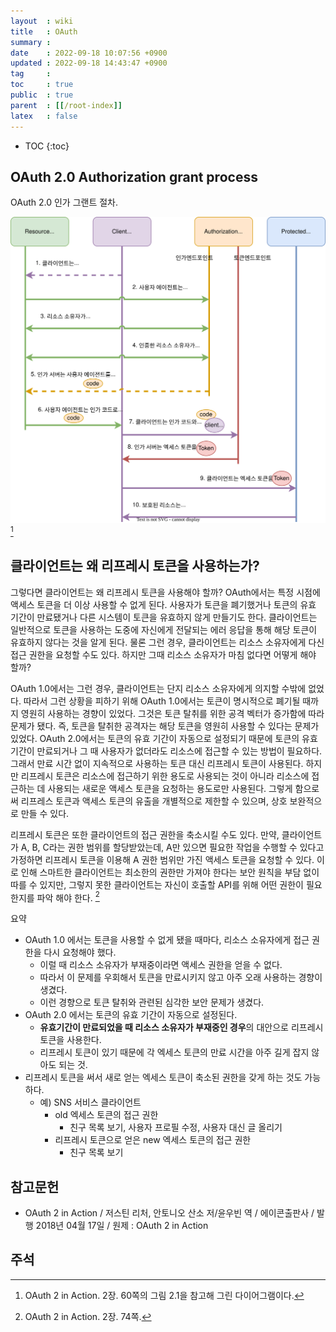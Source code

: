 ```yaml
---
layout  : wiki
title   : OAuth
summary : 
date    : 2022-09-18 10:07:56 +0900
updated : 2022-09-18 14:43:47 +0900
tag     : 
toc     : true
public  : true
parent  : [[/root-index]]
latex   : false
---
```

* TOC
{:toc}

## OAuth 2.0 Authorization grant process

OAuth 2.0 인가 그랜트 절차.

![OAuth 2.0 인가 그랜트 절차]( /resource/wiki/oauth/process-sequence.svg )
[^richer-60]



## 클라이언트는 왜 리프레시 토큰을 사용하는가?

>
그렇다면 클라이언트는 왜 리프레시 토큰을 사용해야 할까?
OAuth에서는 특정 시점에 액세스 토큰을 더 이상 사용할 수 없게 된다.
사용자가 토큰을 폐기했거나 토큰의 유효 기간이 만료됐거나 다른 시스템이 토큰을 유효하지 않게 만들기도 한다.
클라이언트는 일반적으로 토큰을 사용하는 도중에 자신에게 전달되는 에러 응답을 통해 해당 토큰이 유효하지 않다는 것을 알게 된다.
물론 그런 경우, 클라이언트는 리소스 소유자에게 다신 접근 권한을 요청할 수도 있다.
하지만 그때 리소스 소유자가 마침 없다면 어떻게 해야 할까?
>
OAuth 1.0에서는 그런 경우, 클라이언트는 단지 리소스 소유자에게 의지할 수밖에 없었다.
따라서 그런 상황을 피하기 위해 OAuth 1.0에서는 토큰이 명시적으로 폐기될 때까지 영원히 사용하는 경향이 있었다.
그것은 토큰 탈취를 위한 공격 벡터가 증가함에 따라 문제가 됐다.
즉, 토큰을 탈취한 공격자는 해당 토큰을 영원히 사용할 수 있다는 문제가 있었다.
OAuth 2.0에서는 토큰의 유효 기간이 자동으로 설정되기 때문에 토큰의 유효 기간이 만료되거나 그 때 사용자가 없더라도 리소스에 접근할 수 있는 방법이 필요하다.
그래서 만료 시간 없이 지속적으로 사용하는 토큰 대신 리프레시 토큰이 사용된다.
하지만 리프레시 토큰은 리소스에 접근하기 위한 용도로 사용되는 것이 아니라 리소스에 접근하는 데 사용되는 새로운 액세스 토큰을 요청하는 용도로만 사용된다.
그렇게 함으로써 리프레스 토큰과 액세스 토큰의 유출을 개별적으로 제한할 수 있으며, 상호 보완적으로 만들 수 있다.
>
리프레시 토큰은 또한 클라이언트의 접근 권한을 축소시킬 수도 있다.
만약, 클라이언트가 A, B, C라는 권한 범위를 할당받았는데, A만 있으면 필요한 작업을 수행할 수 있다고 가정하면 리프레시 토큰을 이용해 A 권한 범위만 가진 액세스 토큰을 요청할 수 있다.
이로 인해 스마트한 클라이언트는 최소한의 권한만 가져야 한다는 보안 원칙을 부담 없이 따를 수 있지만, 그렇지 못한 클라이언트는 자신이 호출할 API를 위해 어떤 권한이 필요한지를 파악 해야 한다.
[^richer-74]

요약

- OAuth 1.0 에서는 토큰을 사용할 수 없게 됐을 때마다, 리소스 소유자에게 접근 권한을 다시 요청해야 했다.
    - 이럴 때 리소스 소유자가 부재중이라면 액세스 권한을 얻을 수 없다.
    - 따라서 이 문제를 우회해서 토큰을 만료시키지 않고 아주 오래 사용하는 경향이 생겼다.
    - 이런 경향으로 토큰 탈취와 관련된 심각한 보안 문제가 생겼다.
- OAuth 2.0 에서는 토큰의 유효 기간이 자동으로 설정된다.
    - **유효기간이 만료되었을 때 리소스 소유자가 부재중인 경우**의 대안으로 리프레시 토큰을 사용한다.
    - 리프레시 토큰이 있기 때문에 각 엑세스 토큰의 만료 시간을 아주 길게 잡지 않아도 되는 것.
- 리프레시 토큰을 써서 새로 얻는 엑세스 토큰이 축소된 권한을 갖게 하는 것도 가능하다.
    - 예) SNS 서비스 클라이언트
        - old 엑세스 토큰의 접근 권한
            - 친구 목록 보기, 사용자 프로필 수정, 사용자 대신 글 올리기
        - 리프레시 토큰으로 얻은 new 엑세스 토큰의 접근 권한
            - 친구 목록 보기

## 참고문헌

- OAuth 2 in Action / 저스틴 리처, 안토니오 산소 저/윤우빈 역 / 에이콘출판사 / 발행 2018년 04월 17일 / 원제 : OAuth 2 in Action

## 주석

[^richer-60]: OAuth 2 in Action. 2장. 60쪽의 그림 2.1을 참고해 그린 다이어그램이다.
[^richer-74]: OAuth 2 in Action. 2장. 74쪽.
